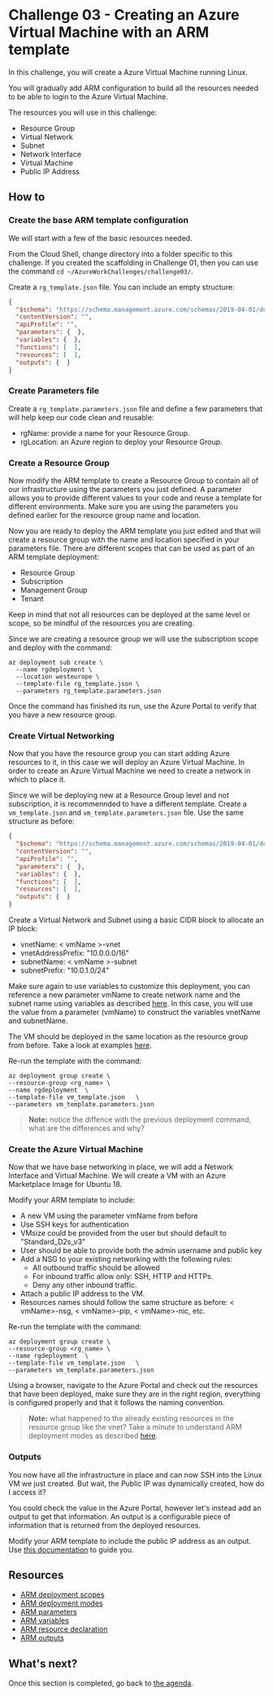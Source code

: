# Challenge 03 - Creating an Azure Virtual Machine with an ARM template

In this challenge, you will create a Azure Virtual Machine running Linux.

You will gradually add ARM configuration to build all the resources needed to be able to login to the Azure Virtual Machine.

The resources you will use in this challenge:

- Resource Group
- Virtual Network
- Subnet
- Network Interface
- Virtual Machine
- Public IP Address

## How to

### Create the base ARM template configuration

We will start with a few of the basic resources needed.

From the Cloud Shell, change directory into a folder specific to this challenge. If you created the scaffolding in Challenge 01, then you can use the command `cd ~/AzureWorkChallenges/challenge03/`.

Create a `rg_template.json` file. You can include an empty structure:

```json
{
  "$schema": "https://schema.management.azure.com/schemas/2019-04-01/deploymentTemplate.json#",
  "contentVersion": "",
  "apiProfile": "",
  "parameters": {  },
  "variables": {  },
  "functions": [  ],
  "resources": [  ],
  "outputs": {  }
}
```

### Create Parameters file

Create a `rg_template.parameters.json` file  and define a few parameters that will help keep our code clean and reusable:

- rgName: provide a name for your Resource Group.
- rgLocation: an Azure region to deploy your Resource Group.

### Create a Resource Group

Now modify the ARM template to create a Resource Group to contain all of our infrastructure using the parameters you just defined. A parameter allows you to provide different values to your code and reuse a template for different environments. Make sure you are using the parameters you defined earlier for the resource group name and location.

Now you are ready to deploy the ARM template you just edited and that will create a resource group with the name and location specified in your parameters file. There are different scopes that can be used as part of an ARM template deployment:

- Resource Group
- Subscription
- Management Group
- Tenant

Keep in mind that not all resources can be deployed at the same level or scope, so be mindful of the resources you are creating.

Since we are creating a resource group we will use the subscription scope and deploy with the command:

```shell
az deployment sub create \
  --name rgdeployment \
  --location westeurope \
  --template-file rg_template.json \
  --parameters rg_template.parameters.json
```

Once the command has finished its run, use the Azure Portal to verify that you have a new resource group.

### Create Virtual Networking

Now that you have the resource group you can start adding Azure resources to it, in this case we will deploy an Azure Virtual Machine. In order to create an Azure Virtual Machine we need to create a network in which to place it.

Since we will be deploying new at a Resource Group level and not subscription, it is recommennded to have a different template. Create a `vm_template.json` and `vm_template.parameters.json` file. Use the same structure as before:

```json
{
  "$schema": "https://schema.management.azure.com/schemas/2019-04-01/deploymentTemplate.json#",
  "contentVersion": "",
  "apiProfile": "",
  "parameters": {  },
  "variables": {  },
  "functions": [  ],
  "resources": [  ],
  "outputs": {  }
}
```

Create a Virtual Network and Subnet using a basic CIDR block to allocate an IP block:

- vnetName: < vmName >-vnet
- vnetAddressPrefix: "10.0.0.0/16"
- subnetName: < vmName >-subnet
- subnetPrefix: "10.0.1.0/24"

Make sure again to use variables to customize this deployment, you can reference a new parameter vmName to create network name and the subnet name using variables as described [here](https://docs.microsoft.com/en-us/azure/azure-resource-manager/templates/template-variables?tabs=json). In this case, you will use the value from a parameter (vmName) to construct the variables vnetName and subnetName.

The VM should be deployed in the same location as the resource group from before. Take a look at examples [here](https://docs.microsoft.com/en-us/azure/azure-resource-manager/templates/template-parameters?tabs=json).

Re-run the template with the command:

```shell
az deployment group create \
--resource-group <rg_name> \
--name rgdeployment  \
--template-file vm_template.json   \
--parameters vm_template.parameters.json
```

> **Note:** notice the diffence with the previous deployment command, what are the differences and why?

### Create the Azure Virtual Machine

Now that we have base networking in place, we will add a Network Interface and Virtual Machine. We will create a VM with an Azure Marketplace Image for Ubuntu 18.

Modify your ARM template to include:

- A new VM using the parameter vmName from before
- Use SSH keys for authentication
- VMsize could be provided from the user but should default to "Standard_D2s_v3"
- User should be able to provide both the admin username and public key
- Add a NSG to your existing networking with the following rules:
  - All outbound traffic should be allowed
  - For inbound traffic allow only: SSH, HTTP and HTTPs.
  - Deny any other inbound traffic.
- Attach a public IP address to the VM.
- Resources names should follow the same structure as before: < vmName>-nsg, < vmName>-pip, < vmName>-nic, etc.

Re-run the template with the command:

```shell
az deployment group create \
--resource-group <rg_name> \
--name rgdeployment  \
--template-file vm_template.json   \
--parameters vm_template.parameters.json
```

Using a browser, navigate to the Azure Portal and check out the resources that have been deployed, make sure they are in the right region, everything is configured properly and that it follows the naming convention.

> **Note:** what happened to the already existing resources in the resource group like the vnet? Take a minute to understand ARM deployment modes as described [here](https://docs.microsoft.com/en-us/azure/azure-resource-manager/templates/deployment-modes).

### Outputs

You now have all the infrastructure in place and can now SSH into the Linux VM we just created. But wait, the Public IP was dynamically created, how do I access it?

You could check the value in the Azure Portal, however let's instead add an output to get that information. An output is a configurable piece of information that is returned from the deployed resources.

Modify your ARM template to include the public IP address as an output. Use [this documentation](https://docs.microsoft.com/en-us/azure/azure-resource-manager/templates/template-outputs?tabs=json%2Cazure-cli) to guide you.

## Resources

- [ARM deployment scopes](https://docs.microsoft.com/en-us/azure/azure-resource-manager/templates/deploy-to-resource-group?tabs=azure-cli)
- [ARM deployment modes](https://docs.microsoft.com/en-us/azure/azure-resource-manager/templates/deployment-modes)
- [ARM parameters](https://docs.microsoft.com/en-us/azure/azure-resource-manager/templates/template-parameters?tabs=json)
- [ARM variables](https://docs.microsoft.com/en-us/azure/azure-resource-manager/templates/template-variables?tabs=json)
- [ARM resource declaration](https://docs.microsoft.com/en-us/azure/azure-resource-manager/templates/resource-declaration?tabs=json)
- [ARM outputs](https://docs.microsoft.com/en-us/azure/azure-resource-manager/templates/template-outputs?tabs=json%2Cazure-powershell)

## What's next?

Once this section is completed, go back to [the agenda](../../README.md).
